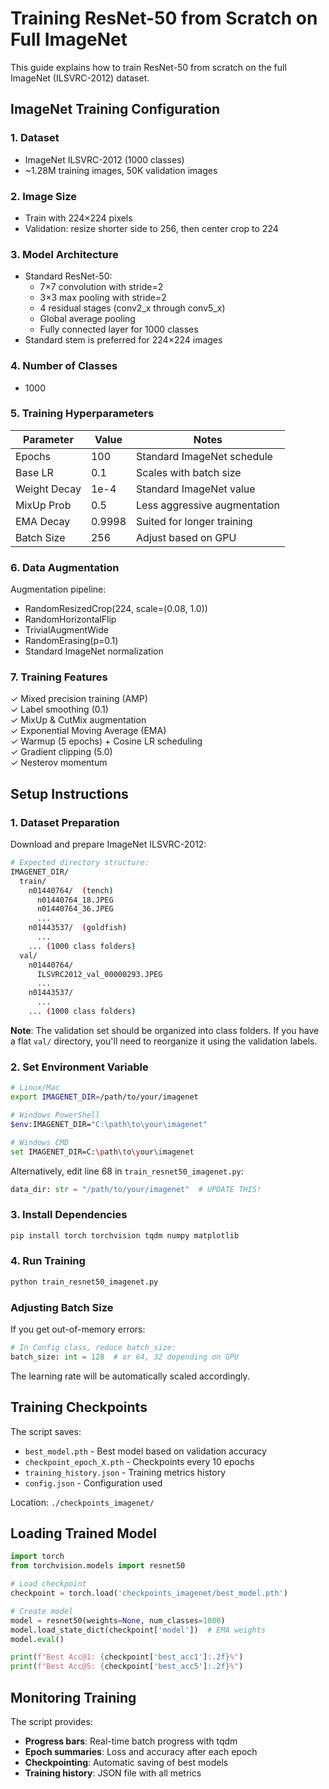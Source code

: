 # Training ResNet-50 from Scratch on Full ImageNet

This guide explains how to train ResNet-50 from scratch on the full ImageNet (ILSVRC-2012) dataset.

## ImageNet Training Configuration

### 1. **Dataset**
- ImageNet ILSVRC-2012 (1000 classes)
- ~1.28M training images, 50K validation images

### 2. **Image Size**
- Train with 224×224 pixels
- Validation: resize shorter side to 256, then center crop to 224

### 3. **Model Architecture**
- Standard ResNet-50:
  - 7×7 convolution with stride=2
  - 3×3 max pooling with stride=2
  - 4 residual stages (conv2_x through conv5_x)
  - Global average pooling
  - Fully connected layer for 1000 classes
- Standard stem is preferred for 224×224 images

### 4. **Number of Classes**
- 1000

### 5. **Training Hyperparameters**
| Parameter | Value | Notes |
|-----------|-------|-------|
| Epochs | 100 | Standard ImageNet schedule |
| Base LR | 0.1 | Scales with batch size |
| Weight Decay | 1e-4 | Standard ImageNet value |
| MixUp Prob | 0.5 | Less aggressive augmentation |
| EMA Decay | 0.9998 | Suited for longer training |
| Batch Size | 256 | Adjust based on GPU |

### 6. **Data Augmentation**
Augmentation pipeline:
- RandomResizedCrop(224, scale=(0.08, 1.0))
- RandomHorizontalFlip
- TrivialAugmentWide
- RandomErasing(p=0.1)
- Standard ImageNet normalization

### 7. **Training Features**
✓ Mixed precision training (AMP)  
✓ Label smoothing (0.1)  
✓ MixUp & CutMix augmentation  
✓ Exponential Moving Average (EMA)  
✓ Warmup (5 epochs) + Cosine LR scheduling  
✓ Gradient clipping (5.0)  
✓ Nesterov momentum  

## Setup Instructions

### 1. Dataset Preparation

Download and prepare ImageNet ILSVRC-2012:

```bash
# Expected directory structure:
IMAGENET_DIR/
  train/
    n01440764/  (tench)
      n01440764_18.JPEG
      n01440764_36.JPEG
      ...
    n01443537/  (goldfish)
      ...
    ... (1000 class folders)
  val/
    n01440764/
      ILSVRC2012_val_00000293.JPEG
      ...
    n01443537/
      ...
    ... (1000 class folders)
```

**Note**: The validation set should be organized into class folders. If you have a flat `val/` directory, you'll need to reorganize it using the validation labels.

### 2. Set Environment Variable

```bash
# Linux/Mac
export IMAGENET_DIR=/path/to/your/imagenet

# Windows PowerShell
$env:IMAGENET_DIR="C:\path\to\your\imagenet"

# Windows CMD
set IMAGENET_DIR=C:\path\to\your\imagenet
```

Alternatively, edit line 68 in `train_resnet50_imagenet.py`:
```python
data_dir: str = "/path/to/your/imagenet"  # UPDATE THIS!
```

### 3. Install Dependencies

```bash
pip install torch torchvision tqdm numpy matplotlib
```

### 4. Run Training

```bash
python train_resnet50_imagenet.py
```

### Adjusting Batch Size

If you get out-of-memory errors:

```python
# In Config class, reduce batch_size:
batch_size: int = 128  # or 64, 32 depending on GPU
```

The learning rate will be automatically scaled accordingly.

## Training Checkpoints

The script saves:
- `best_model.pth` - Best model based on validation accuracy
- `checkpoint_epoch_X.pth` - Checkpoints every 10 epochs
- `training_history.json` - Training metrics history
- `config.json` - Configuration used

Location: `./checkpoints_imagenet/`

## Loading Trained Model

```python
import torch
from torchvision.models import resnet50

# Load checkpoint
checkpoint = torch.load('checkpoints_imagenet/best_model.pth')

# Create model
model = resnet50(weights=None, num_classes=1000)
model.load_state_dict(checkpoint['model'])  # EMA weights
model.eval()

print(f"Best Acc@1: {checkpoint['best_acc1']:.2f}%")
print(f"Best Acc@5: {checkpoint['best_acc5']:.2f}%")
```

## Monitoring Training

The script provides:
- **Progress bars**: Real-time batch progress with tqdm
- **Epoch summaries**: Loss and accuracy after each epoch
- **Checkpointing**: Automatic saving of best models
- **Training history**: JSON file with all metrics

